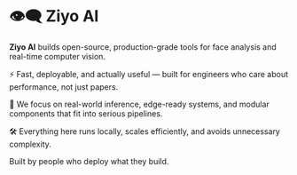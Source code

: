 # 👁️‍🗨️ Ziyo AI

**Ziyo AI** builds open-source, production-grade tools for face analysis and real-time computer vision.

⚡ Fast, deployable, and actually useful — built for engineers who care about performance, not just papers.

🧠 We focus on real-world inference, edge-ready systems, and modular components that fit into serious pipelines.

🛠️ Everything here runs locally, scales efficiently, and avoids unnecessary complexity.

Built by people who deploy what they build.
